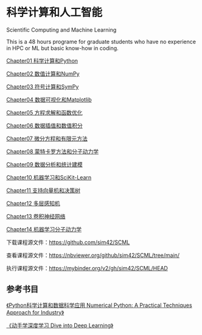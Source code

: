 # 科学计算和人工智能

Scientific Computing and Machine Learning

This is a 48 hours programe for graduate students who have no experience in HPC or ML but basic know-how in coding.

[Chapter01 科学计算和Python](Chapter01/chapter01.ipynb)

[Chapter02 数值计算和NumPy](Chapter02/chapter02.ipynb)

[Chapter03 符号计算和SymPy](Chapter03/chapter03.ipynb)

[Chapter04 数据可视化和Matplotlib](Chapter04/chapter04.ipynb)

[Chapter05 方程求解和函数优化](Chapter05/chapter05.ipynb)

[Chapter06 数据插值和数值积分](Chapter06/chapter06.ipynb)

[Chapter07 微分方程和有限元方法](Chapter07/chapter07.ipynb)

[Chapter08 蒙特卡罗方法和分子动力学](Chapter08/chapter08.ipynb)

[Chapter09 数据分析和统计建模](Chapter09/chapter09.ipynb)

[Chapter10 机器学习和SciKit-Learn](Chapter10/chapter10.ipynb)

[Chapter11 支持向量机和决策树](Chapter11/chapter11.ipynb)

[Chapter12 多层感知机](Chapter12/chapter12.ipynb)

[Chapter13 卷积神经网络](Chapter13/chapter13.ipynb)

[Chapter14 机器学习分子动力学](Chapter14/chapter14.ipynb)


下载课程源文件：https://github.com/sim42/SCML

查看课程源文件：https://nbviewer.org/github/sim42/SCML/tree/main/

执行课程源文件：https://mybinder.org/v2/gh/sim42/SCML/HEAD


## 参考书目

[《Python科学计算和数据科学应用 Numerical Python: A Practical Techniques Approach for Industry》](http://product.dangdang.com/28974447.html)

[《动手学深度学习 Dive into Deep Learning》](https://item.jd.com/47908427478.html)